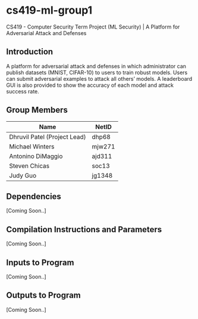# cs419-ml-group1
CS419 - Computer Security Term Project (ML Security) | A Platform for Adversarial Attack and Defenses

## Introduction
A platform for adversarial attack and defenses in which administrator can publish datasets (MNIST, CIFAR-10) to users to train robust models. Users can submit adversarial examples to attack all others’ models. A leaderboard GUI is also provided to show the accuracy of each model and attack success rate.

## Group Members
| Name | NetID |
| ----------- | ----------- |
| Dhruvil Patel (Project Lead) | dhp68 |
| Michael Winters | mjw271 |
| Antonino DiMaggio | ajd311 |
| Steven Chicas | soc13 |
| Judy Guo | jg1348 |

## Dependencies 
[Coming Soon..]

## Compilation Instructions and Parameters
[Coming Soon..]

## Inputs to Program 
[Coming Soon..]

## Outputs to Program
[Coming Soon..]

